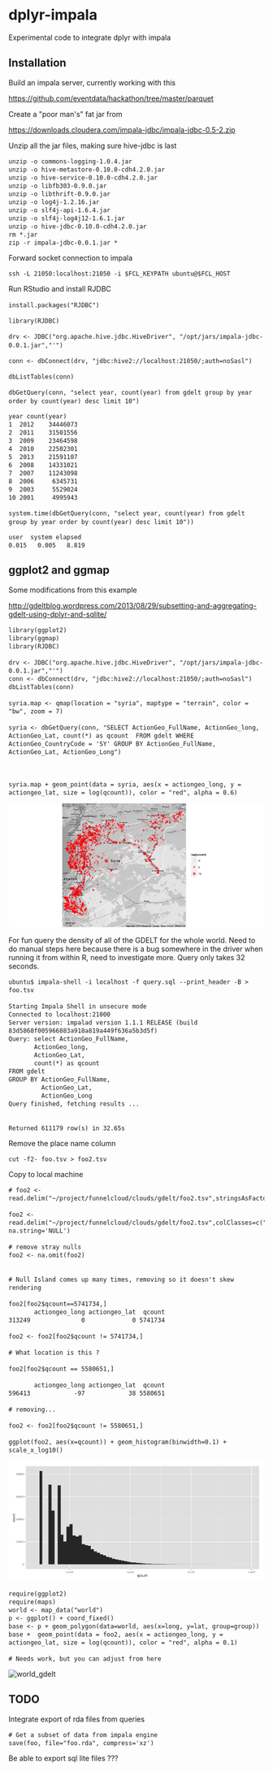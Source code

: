 # dplyr-impala 

Experimental code to integrate dplyr with impala 




## Installation 

Build an impala server, currently working with this 

https://github.com/eventdata/hackathon/tree/master/parquet


Create a "poor man's" fat jar from 

https://downloads.cloudera.com/impala-jdbc/impala-jdbc-0.5-2.zip

Unzip all the jar files, making sure hive-jdbc is last

    unzip -o commons-logging-1.0.4.jar 
    unzip -o hive-metastore-0.10.0-cdh4.2.0.jar 
    unzip -o hive-service-0.10.0-cdh4.2.0.jar 
    unzip -o libfb303-0.9.0.jar 
    unzip -o libthrift-0.9.0.jar 
    unzip -o log4j-1.2.16.jar 
    unzip -o slf4j-api-1.6.4.jar 
    unzip -o slf4j-log4j12-1.6.1.jar 
    unzip -o hive-jdbc-0.10.0-cdh4.2.0.jar
    rm *.jar 
    zip -r impala-jdbc-0.0.1.jar *



Forward socket connection to impala 

    ssh -L 21050:localhost:21050 -i $FCL_KEYPATH ubuntu@$FCL_HOST


Run RStudio and install RJDBC

`install.packages("RJDBC")`

`library(RJDBC)`

`drv <- JDBC("org.apache.hive.jdbc.HiveDriver", "/opt/jars/impala-jdbc-0.0.1.jar","'")`

`conn <- dbConnect(drv, "jdbc:hive2://localhost:21050/;auth=noSasl")`

`dbListTables(conn)`

`dbGetQuery(conn, "select year, count(year) from gdelt group by year order by count(year) desc limit 10")`

    year count(year)
    1  2012    34446073
    2  2011    31501556
    3  2009    23464598
    4  2010    22502301
    5  2013    21591107
    6  2008    14331021
    7  2007    11243098
    8  2006     6345731
    9  2003     5529024
    10 2001     4995943

`system.time(dbGetQuery(conn, "select year, count(year) from gdelt group by year order by count(year) desc limit 10"))`

    user  system elapsed 
    0.015   0.005   8.819 


## ggplot2 and ggmap

Some modifications from this example 

http://gdeltblog.wordpress.com/2013/08/29/subsetting-and-aggregating-gdelt-using-dplyr-and-sqlite/

    library(ggplot2)
    library(ggmap)
    library(RJDBC)

    drv <- JDBC("org.apache.hive.jdbc.HiveDriver", "/opt/jars/impala-jdbc-0.0.1.jar","'")
    conn <- dbConnect(drv, "jdbc:hive2://localhost:21050/;auth=noSasl")
    dbListTables(conn)

    syria.map <- qmap(location = "syria", maptype = "terrain", color = "bw", zoom = 7)

    syria <- dbGetQuery(conn, "SELECT ActionGeo_FullName, ActionGeo_long, ActionGeo_Lat, count(*) as qcount  FROM gdelt WHERE ActionGeo_CountryCode = 'SY' GROUP BY ActionGeo_FullName, ActionGeo_Lat, ActionGeo_Long")

    

    syria.map + geom_point(data = syria, aes(x = actiongeo_long, y = actiongeo_lat, size = log(qcount)), color = "red", alpha = 0.6)


![syria_impala](syria_impala.png)



For fun query the density of all of the GDELT for the whole world. Need to do 
manual steps here because there is a bug somewhere in the driver when running it from within R, need to investigate more. Query only takes 32 seconds.

    ubuntu$ impala-shell -i localhost -f query.sql --print_header -B > foo.tsv

    Starting Impala Shell in unsecure mode
    Connected to localhost:21000
    Server version: impalad version 1.1.1 RELEASE (build 83d5868f005966883a918a819a449f636a5b3d5f)
    Query: select ActionGeo_FullName,
           ActionGeo_long,
           ActionGeo_Lat,
           count(*) as qcount
    FROM gdelt
    GROUP BY ActionGeo_FullName,
             ActionGeo_Lat,
             ActionGeo_Long
    Query finished, fetching results ...


    Returned 611179 row(s) in 32.65s


Remove the place name column 

    cut -f2- foo.tsv > foo2.tsv


Copy to local machine

         
    # foo2 <- read.delim("~/project/funnelcloud/clouds/gdelt/foo2.tsv",stringsAsFactors=F)

    foo2 <- read.delim("~/project/funnelcloud/clouds/gdelt/foo2.tsv",colClasses=c("numeric","numeric","numeric"), na.string='NULL')

    # remove stray nulls
    foo2 <- na.omit(foo2)

    
    # Null Island comes up many times, removing so it doesn't skew rendering
  
    foo2[foo2$qcount==5741734,]
           actiongeo_long actiongeo_lat  qcount 
    313249              0             0 5741734

    foo2 <- foo2[foo2$qcount != 5741734,]

    # What location is this ?

    foo2[foo2$qcount == 5580651,]

           actiongeo_long actiongeo_lat  qcount
    596413            -97            38 5580651
    
    # removing...

    foo2 <- foo2[foo2$qcount != 5580651,]

    ggplot(foo2, aes(x=qcount)) + geom_histogram(binwidth=0.1) + scale_x_log10()
    
![hist_of_counts](hist_of_counts.png)
    

    require(ggplot2)
    require(maps)
    world <- map_data("world")
    p <- ggplot() + coord_fixed()
    base <- p + geom_polygon(data=world, aes(x=long, y=lat, group=group))
    base +  geom_point(data = foo2, aes(x = actiongeo_long, y = actiongeo_lat, size = log(qcount)), color = "red", alpha = 0.1)

    # Needs work, but you can adjust from here

![world_gdelt](world_delt.png)

    







## TODO

Integrate export of rda files from queries 

    # Get a subset of data from impala engine 
    save(foo, file="foo.rda", compress='xz')
    
Be able to export sql lite files ???




